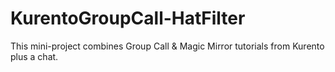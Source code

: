 # KurentoGroupCall-HatFilter
This mini-project combines Group Call &amp; Magic Mirror tutorials from Kurento plus a chat.
